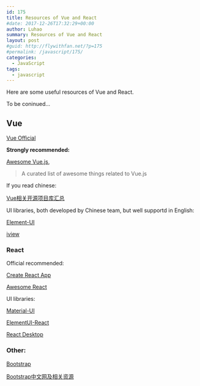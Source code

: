 ```yaml
---
id: 175
title: Resources of Vue and React
#date: 2017-12-26T17:32:29+00:00
author: Luhao
summary: Resources of Vue and React
layout: post
#guid: http://flywithfan.net/?p=175
#permalink: /javascript/175/
categories:
  - JavaScript
tags:
  - javascript
---
```

Here are some useful resources of Vue and React.

To be coninued&#8230;

## Vue

[Vue Official](https://github.com/vuejs/vue)

**Strongly recommended:**
  
[Awesome Vue.js](https://github.com/vuejs/awesome-vue),

> A curated list of awesome things related to Vue.js 

If you read chinese:
  
[Vue相关开源项目库汇总](https://github.com/opendigg/awesome-github-vue)

UI libraries, both developed by Chinese team, but well supportd in English:
  
[Element-UI](http://element.eleme.io/)
  
[iview](https://www.iviewui.com/)

### React

Official recommended:
  
[Create React App](https://github.com/facebook/create-react-app)

[Awesome React](https://github.com/enaqx/awesome-react)

UI libraries:
  
[Material-UI](https://material.io/guidelines/material-design/introduction.html)

[ElementUI-React](https://eleme.github.io/element-react/#/zh-CN/quick-start)

[React Desktop](http://reactdesktop.js.org/)

### Other:

[Bootstrap](http://www.bootcss.com/)

[Bootstrap中文网及相关资源](http://www.bootcss.com/)